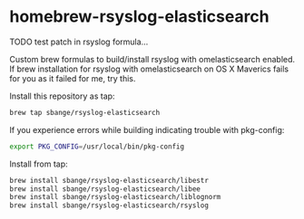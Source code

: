 homebrew-rsyslog-elasticsearch
===========================

TODO test patch in rsyslog formula...

Custom brew formulas to build/install rsyslog with omelasticsearch enabled. If brew installation for rsyslog with omelasticsearch on OS X Maverics fails for you as it failed for me, try this.

Install this repository as tap:
```bash
brew tap sbange/rsyslog-elasticsearch
```

If you experience errors while building indicating trouble with pkg-config:
```bash
export PKG_CONFIG=/usr/local/bin/pkg-config
```

Install from tap:
```bash
brew install sbange/rsyslog-elasticsearch/libestr
brew install sbange/rsyslog-elasticsearch/libee
brew install sbange/rsyslog-elasticsearch/liblognorm
brew install sbange/rsyslog-elasticsearch/rsyslog
```
